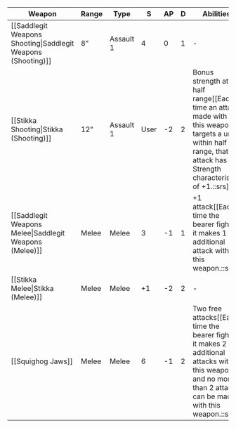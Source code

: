 | Weapon                                                       | Range | Type      | S    | AP  | D   | Abilities                                                                                                                                                         |
| ------------------------------------------------------------ | ----- | --------- | ---- | --- | --- | ----------------------------------------------------------------------------------------------------------------------------------------------------------------- |
| [[Saddlegit Weapons Shooting\|Saddlegit Weapons (Shooting)]] | 8"    | Assault 1 | 4    | 0   | 1   | -                                                                                                                                                                 |
| [[Stikka Shooting\|Stikka (Shooting)]]                       | 12"   | Assault 1 | User | -2  | 2   | Bonus strength at half range[[Each time an attack made with this weapon targets a unit within half range, that attack has a Strength characteristic of +1.::srs]] | 
| [[Saddlegit Weapons Melee\|Saddlegit Weapons (Melee)]]       | Melee | Melee     | 3    | -1  | 1   | +1 attack[[Each time the bearer fights, it makes 1 additional attack with this weapon.::srs]]                                                                     |
| [[Stikka Melee\|Stikka (Melee)]]                             | Melee | Melee     | +1   | -2  | 2   | -                                                                                                                                                                 |
| [[Squighog Jaws]]                                            | Melee | Melee     | 6    | -1  | 2   | Two free attacks[[Each time the bearer fights, it makes 2 additional attacks with this weapon and no more than 2 attacks can be made with this weapon.::srs]]     |